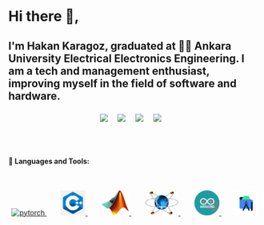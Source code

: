 # Hi there 👋,

## I'm Hakan Karagoz, graduated at 👨‍💻 Ankara University Electrical Electronics Engineering. I am a tech and management enthusiast, improving myself in the field of software and hardware.

###
<p align="center">
  <a href="mailto:hakankaragoz97@gmail.com?subject=Hello%20Hakan%20Karagoz"><img src="https://img.shields.io/badge/gmail-%23D14836.svg?&style=for-the-badge&logo=gmail&logoColor=white" /></a>&nbsp;&nbsp;&nbsp;&nbsp;
  <a href="https://www.instagram.com/hakankrgz/"><img src="https://img.shields.io/badge/instagram-%23dc2743.svg?&style=for-the-badge&logo=instagram&logoColor=white" /></a>&nbsp;&nbsp;&nbsp;&nbsp;
  <a href="https://www.instagram.com/krgz.hakan/"><img src="https://img.shields.io/badge/instagram-%23dc2743.svg?&style=for-the-badge&logo=instagram&logoColor=white" /></a>&nbsp;&nbsp;&nbsp;&nbsp;
  <a href="https://www.linkedin.com/in/hakankrgz/"><img src="https://img.shields.io/badge/linkedin-%230077B5.svg?&style=for-the-badge&logo=linkedin&logoColor=white" /></a>&nbsp;&nbsp;&nbsp;&nbsp;
</p>

<br>
<br>

#### 🔨 Languages and Tools:
<br>
<p img align="center">
<a href="https://www.autodesk.com" target="_blank"> <img src="https://raw.githubusercontent.com/HakanKaragoz/HakanKaragoz/main/github_readme_icons/AutocadIcon.ico" alt="pytorch" height="50px"/> </a>&nbsp;&nbsp;&nbsp;&nbsp;&nbsp;&nbsp;
<a href="" target="_blank"> <img src="https://github.com/HakanKaragoz/HakanKaragoz/blob/main/github_readme_icons/C-Cpp.png" alt="pytorch" height="50px"/> </a>&nbsp;&nbsp;&nbsp;&nbsp;&nbsp;&nbsp;
<a href="https://www.mathworks.com/products/matlab.html" target="_blank"> <img src="https://github.com/HakanKaragoz/HakanKaragoz/blob/main/github_readme_icons/Matlab_Logo.png" alt="pytorch" height="50px"/> </a>&nbsp;&nbsp;&nbsp;&nbsp;&nbsp;&nbsp;
<a href="https://www.labcenter.com" target="_blank"> <img src="https://github.com/HakanKaragoz/HakanKaragoz/blob/main/github_readme_icons/Proteus_Design_Suite_Atom_Logo.png" alt="pytorch" height="50px"/> </a>&nbsp;&nbsp;&nbsp;&nbsp;&nbsp;&nbsp;
<a href="https://www.arduino.cc" target="_blank"> <img src="https://github.com/HakanKaragoz/HakanKaragoz/blob/main/github_readme_icons/arduino.png" alt="pytorch" height="50px"/> </a>&nbsp;&nbsp;&nbsp;&nbsp;&nbsp;&nbsp;
<a href="https://developer.android.com" target="_blank"> <img src="https://github.com/HakanKaragoz/HakanKaragoz/blob/main/github_readme_icons/androidStudio.png" alt="pytorch" height="50px"/> </a>&nbsp;&nbsp;&nbsp;&nbsp;&nbsp;&nbsp;
</p>

